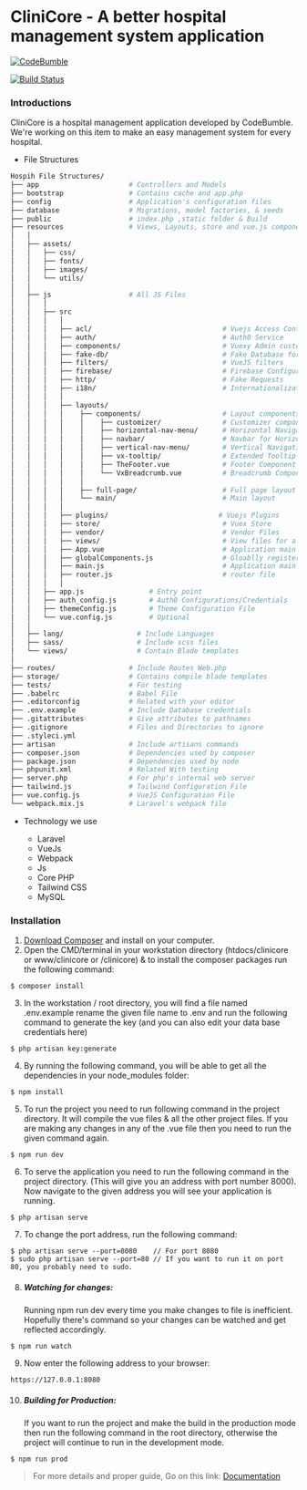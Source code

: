# CliniCore - A better hospital management system application

[![CodeBumble](https://i.imgur.com/vvJ7e2T.png)](https://codebumble.com)

[![Build Status](https://travis-ci.org/joemccann/dillinger.svg?branch=master)](https://codebumble.com)

### Introductions

CliniCore is a hospital management application developed by CodeBumble. We're working on this item to make an easy management system for every hospital.

- File Structures
 ```sh
Hospih File Structures/
├── app                      # Controllers and Models 
├── bootstrap                # Contains cache and app.php
├── config                   # Application's configuration files
├── database                 # Migrations, model factories, & seeds
├── public                   # index.php ,static folder & Build 
├── resources                # Views, Layouts, store and vue.js components
│   │
│   ├── assets/
│   │   ├── css/
│   │   ├── fonts/
│   │   ├── images/
│   │   └── utils/
│   │
│   ├── js                   # All JS Files
│   │   │
│   │   ├── src
│   │   │   │
│   │   │   ├── acl/                                # Vuejs Access Control
│   │   │   ├── auth/                               # Auth0 Service
│   │   │   ├── components/                         # Vuexy Admin custom components
│   │   │   ├── fake-db/                            # Fake Database for mocking API calls
│   │   │   ├── filters/                            # VueJS filters
│   │   │   ├── firebase/                           # Firebase Configuration
│   │   │   ├── http/                               # Fake Requests
│   │   │   ├── i18n/                               # Internationalization
│   │   │   │
│   │   │   ├── layouts/                            
│   │   │   │    ├── components/                    # Layout components
│   │   │   │    │    ├── customizer/               # Customizer components
│   │   │   │    │    ├── horizontal-nav-menu/      # Horizontal Navigation Menu Component
│   │   │   │    │    ├── navbar/                   # Navbar for Horizontal & Vertical Layout
│   │   │   │    │    ├── vertical-nav-menu/        # Vertical Navigation Menu Component
│   │   │   │    │    ├── vx-tooltip/               # Extended Tooltip component
│   │   │   │    │    ├── TheFooter.vue             # Footer Component
│   │   │   │    │    └── VxBreadcrumb.vue          # Breadcrumb Component
│   │   │   │    │
│   │   │   │    ├── full-page/                     # Full page layout for pages like login
│   │   │   │    └── main/                          # Main layout
│   │   │   │  
│   │   │   ├── plugins/                           # Vuejs Plugins
│   │   │   ├── store/                              # Vuex Store
│   │   │   ├── vendor/                             # Vendor Files
│   │   │   ├── views/                              # View files for all pages
│   │   │   ├── App.vue                             # Application main vue file
│   │   │   ├── globalComponents.js                 # Gloablly registered components
│   │   │   ├── main.js                             # Application main js file
│   │   │   ├── router.js                           # router file
│   │   │   │
│   │   ├── app.js                # Entry point
│   │   ├── auth_config.js        # Auth0 Configurations/Credentials
│   │   ├── themeConfig.js        # Theme Configuration File
│   │   └── vue.config.js         # Optional
│   │
│   ├── lang/                  # Include Languages 
│   ├── sass/                  # Include scss files
│   └── views/                 # Contain Blade templates
│
├── routes/                  # Include Routes Web.php 
├── storage/                 # Contains compile blade templates
├── tests/                   # For testing
├── .babelrc                 # Babel File
├── .editorconfig            # Related with your editor
├── .env.example             # Include Database credentials
├── .gitattributes           # Give attributes to pathnames
├── .gitignore               # Files and Directories to ignore
├── .styleci.yml             
├── artisan                  # Include artisans commands
├── composer.json            # Dependencies used by composer
├── package.json             # Dependencies used by node
├── phpunit.xml              # Related With testing
├── server.php               # For php's internal web server
├── tailwind.js              # Tailwind Configuration File
├── vue.config.js            # VueJS Configuration File
└── webpack.mix.js           # Laravel's webpack file
```

- Technology we use

	- Laravel
	- VueJs
	- Webpack
	- Js
	- Core PHP
	- Tailwind CSS
	- MySQL
    

### Installation

  1. [Download Composer](https://getcomposer.org/Composer-Setup.exe) and install on your computer.
  2. Open the CMD/terminal in your workstation directory (htdocs/clinicore or www/clinicore or /clinicore) & to install the composer packages run the following command: 
    
	$ composer install

  3. In the workstation / root directory, you will find a file named .env.example rename the given file name to .env and run the following command to generate the key (and you can also edit your data base credentials here)

	$ php artisan key:generate

  4. By running the following command, you will be able to get all the dependencies in your node_modules folder:

	$ npm install

  5. To run the project you need to run following command in the project directory. It will compile the vue files & all the other project files. If you are making any changes in any of the .vue file then you need to run the given command again.

	$ npm run dev
	
  6. To serve the application you need to run the following command in the project directory. (This will give you an address with port number 8000). Now navigate to the given address you will see your application is running.

	$ php artisan serve

  7. To change the port address, run the following command:

	$ php artisan serve --port=8080    // For port 8080
	$ sudo php artisan serve --port=80 // If you want to run it on port 80, you probably need to sudo.

  8. ##### Watching for changes: 
      Running npm run dev every time you make changes to file is inefficient. Hopefully there's command so your changes can be watched and get reflected accordingly.

	$ npm run watch

  9. Now enter the following address to your browser:

	https://127.0.0.1:8080

  10. ##### Building for Production: 
      If you want to run the project and make the build in the production mode then run the following command in the root directory, otherwise the project will continue to run in the development mode.

	$ npm run prod

> For more details and proper guide, Go on this link: [Documentation](https://pixinvent.com/demo/vuexy-vuejs-admin-dashboard-template/documentation/development/laravelIntegration.html#folder-structure)

